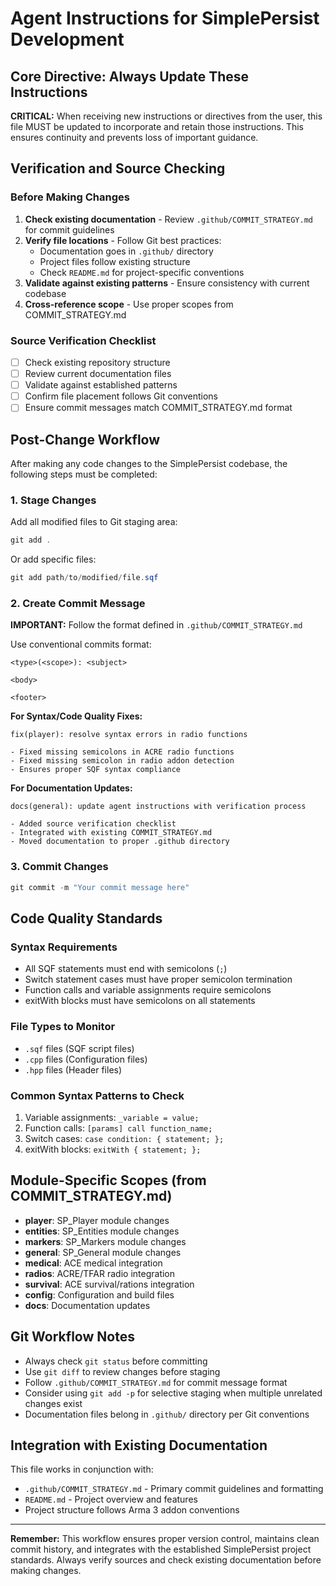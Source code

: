 # Agent Instructions for SimplePersist Development

## Core Directive: Always Update These Instructions

**CRITICAL:** When receiving new instructions or directives from the user, this file MUST be updated to incorporate and retain those instructions. This ensures continuity and prevents loss of important guidance.

## Verification and Source Checking

### Before Making Changes
1. **Check existing documentation** - Review `.github/COMMIT_STRATEGY.md` for commit guidelines
2. **Verify file locations** - Follow Git best practices:
   - Documentation goes in `.github/` directory
   - Project files follow existing structure
   - Check `README.md` for project-specific conventions
3. **Validate against existing patterns** - Ensure consistency with current codebase
4. **Cross-reference scope** - Use proper scopes from COMMIT_STRATEGY.md

### Source Verification Checklist
- [ ] Check existing repository structure
- [ ] Review current documentation files
- [ ] Validate against established patterns
- [ ] Confirm file placement follows Git conventions
- [ ] Ensure commit messages match COMMIT_STRATEGY.md format

## Post-Change Workflow

After making any code changes to the SimplePersist codebase, the following steps must be completed:

### 1. Stage Changes
Add all modified files to Git staging area:
```powershell
git add .
```

Or add specific files:
```powershell
git add path/to/modified/file.sqf
```

### 2. Create Commit Message
**IMPORTANT:** Follow the format defined in `.github/COMMIT_STRATEGY.md`

Use conventional commits format:
```
<type>(<scope>): <subject>

<body>

<footer>
```

**For Syntax/Code Quality Fixes:**
```
fix(player): resolve syntax errors in radio functions

- Fixed missing semicolons in ACRE radio functions
- Fixed missing semicolon in radio addon detection
- Ensures proper SQF syntax compliance
```

**For Documentation Updates:**
```
docs(general): update agent instructions with verification process

- Added source verification checklist
- Integrated with existing COMMIT_STRATEGY.md
- Moved documentation to proper .github directory
```

### 3. Commit Changes
```powershell
git commit -m "Your commit message here"
```

## Code Quality Standards

### Syntax Requirements
- All SQF statements must end with semicolons (`;`)
- Switch statement cases must have proper semicolon termination
- Function calls and variable assignments require semicolons
- exitWith blocks must have semicolons on all statements

### File Types to Monitor
- `.sqf` files (SQF script files)
- `.cpp` files (Configuration files)
- `.hpp` files (Header files)

### Common Syntax Patterns to Check
1. Variable assignments: `_variable = value;`
2. Function calls: `[params] call function_name;`
3. Switch cases: `case condition: { statement; };`
4. exitWith blocks: `exitWith { statement; };`

## Module-Specific Scopes (from COMMIT_STRATEGY.md)

- **player**: SP_Player module changes
- **entities**: SP_Entities module changes  
- **markers**: SP_Markers module changes
- **general**: SP_General module changes
- **medical**: ACE medical integration
- **radios**: ACRE/TFAR radio integration
- **survival**: ACE survival/rations integration
- **config**: Configuration and build files
- **docs**: Documentation updates

## Git Workflow Notes

- Always check `git status` before committing
- Use `git diff` to review changes before staging
- Follow `.github/COMMIT_STRATEGY.md` for commit message format
- Consider using `git add -p` for selective staging when multiple unrelated changes exist
- Documentation files belong in `.github/` directory per Git conventions

## Integration with Existing Documentation

This file works in conjunction with:
- `.github/COMMIT_STRATEGY.md` - Primary commit guidelines and formatting
- `README.md` - Project overview and features
- Project structure follows Arma 3 addon conventions

---

**Remember:** This workflow ensures proper version control, maintains clean commit history, and integrates with the established SimplePersist project standards. Always verify sources and check existing documentation before making changes.